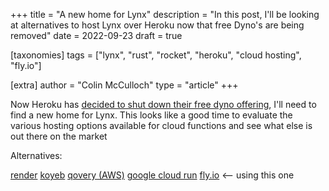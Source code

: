 +++
title = "A new home for Lynx"
description = "In this post, I'll be looking at alternatives to host Lynx over Heroku now that free Dyno's are being removed"
date = 2022-09-23
draft = true

[taxonomies]
tags = ["lynx", "rust", "rocket", "heroku", "cloud hosting", "fly.io"]

[extra]
author = "Colin McCulloch"
type = "article"
+++

Now Heroku has [decided to shut down their free dyno offering](https://blog.heroku.com/next-chapter), I'll need to find a new home for Lynx. This looks like a good time to evaluate the various hosting options available for cloud functions and see what else is out there on the market

<!-- more -->

Alternatives:

[render](https://render.com/docs/deploy-rocket-rust)
[koyeb](https://www.koyeb.com/tutorials/deploy-a-rust-web-app-with-rocket)
[qovery (AWS)](https://hub.qovery.com/guides/tutorial/how-to-deploy-a-rust-rest-api-application-on-aws-with-ease/)
[google cloud run](https://cprimozic.net/blog/rust-rocket-cloud-run/)
[fly.io](https://fly.io/) <-- using this one